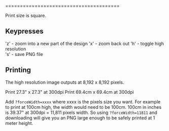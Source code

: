 =======================================

Print size is square.

## Keypresses

'z' - zoom into a new part of the design
'x' - zoom back out
'h' - toggle high resolution  
's' - save PNG file  

## Printing

The high resolution image outputs at 8,192 x 8,192 pixels.  

Print 27.3" x 27.3" at 300dpi
Print 69.4cm x 69.4cm  at 300dpi

Add `?forceWidth=xxxx` where xxxx is the pixels size you want. For example to print at 100cm high, the width would need to be 100cm. 100cm in inches is 39.37" at 300dpi = 11,811 pixels width. So using `?forceWidth=11811` and downloading will give you an PNG large enough to be safely printed at 1 meter height.